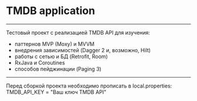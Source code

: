 # TMDB application
***
Тестовый проект с реализацией TMDB API для изучения:
* паттернов MVP (Moxy) и MVVM
* внедрения зависимостей (Dagger 2 и, возможно, Hilt)
* работы с сетью и БД (Retrofit, Room)
* RxJava и Coroutines
* способов пейджинации (Paging 3)  
***
Перед сборкой проекта необходимо прописать в local.properties: TMDB_API_KEY = "Ваш ключ TMDB API"

